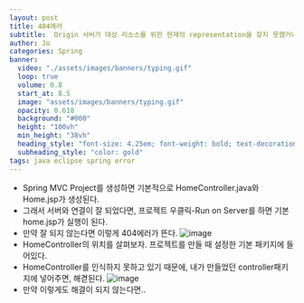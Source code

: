 ```yaml
---
layout: post
title: 404에러
subtitle:  Origin 서버가 대상 리소스를 위한 현재의 representation을 찾지 못했거나, 그것이 존재하는지를 밝히려 하지 않습니다.
author: Jo 
categories: Spring
banner:
  video: "./assets/images/banners/typing.gif"
  loop: true
  volume: 0.8
  start_at: 8.5
  image: "assets/images/banners/typing.gif"
  opacity: 0.618
  background: "#000"
  height: "100vh"
  min_height: "38vh"
  heading_style: "font-size: 4.25em; font-weight: bold; text-decoration: underline"
  subheading_style: "color: gold"
tags: java eclipse spring error
---
```


- Spring MVC Project를 생성하면 기본적으로 HomeController.java와 Home.jsp가 생성된다.
- 그래서 서버와 연결이 잘 되었다면, 프로젝트 우클릭-Run on Server를 하면 기본 home.jsp가 실행이 된다.
- 만약 잘 되지 않는다면 이렇게 404에러가 뜬다. 
  ![image](https://github.com/CheeseYoung/Cheeseyoung.github.io/assets/132384527/2a7c7f7a-96ec-45de-b460-a35409d3f5fe)
- HomeController의 위치를 살펴보자. 프로젝트를 만들 때 설정한 기본 패키지에 들어있다.
- HomeController를 인식하지 못하고 있기 때문에, 내가 만들었던 controller패키지에 넣어주면, 해겯된다.
  ![image](https://github.com/CheeseYoung/Cheeseyoung.github.io/assets/132384527/a05b4a6e-548e-4bec-b7eb-d9cb13725e68)
- 만약 이렇게도 해결이 되지 않는다면..


